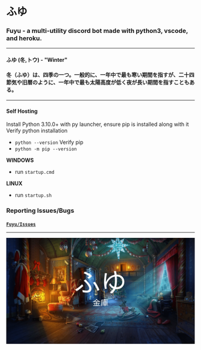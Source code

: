 # **ふゆ**

### Fuyu - a multi-utility discord bot made with python3, vscode, and heroku.
___
#### **ふゆ (冬,トウ) - "Winter"**
#### **冬（ふゆ）は、四季の一つ。一般的に、一年中で最も寒い期間を指すが、二十四節気や旧暦のように、一年中で最も太陽高度が低く夜が長い期間を指すこともある。**
___

#### Self Hosting

Install Python 3.10.0+ with py launcher, ensure pip is installed along with it
<br>
Verify python installation
- `python --version`
Verify pip
- `python -m pip --version`

**WINDOWS**
- run `startup.cmd`
  
**LINUX**
- run `startup.sh`

### **Reporting Issues/Bugs**

**[`Fuyu/Issues`](https://github.com/gooseterv/fuyu/issues)**

___

<img src="assets/repo.png">